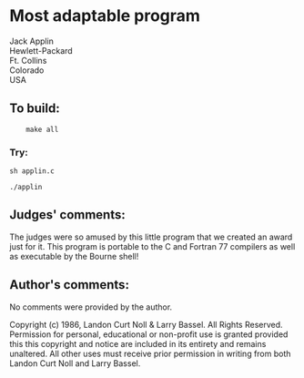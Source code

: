 # Most adaptable program

Jack Applin  
Hewlett-Packard  
Ft. Collins  
Colorado  
USA  

## To build:

        make all

### Try:

	sh applin.c

	./applin


## Judges' comments:


The judges were so amused by this little program that we created an
award just for it.  This program is portable to the C and Fortran 77
compilers as well as executable by the Bourne shell!

## Author's comments:

No comments were provided by the author.



Copyright (c) 1986, Landon Curt Noll & Larry Bassel.
All Rights Reserved.  Permission for personal, educational or non-profit use is
granted provided this this copyright and notice are included in its entirety
and remains unaltered.  All other uses must receive prior permission in writing
from both Landon Curt Noll and Larry Bassel.
